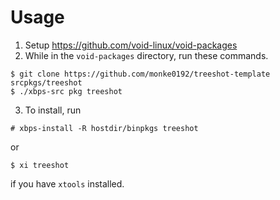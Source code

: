 # Usage
1. Setup https://github.com/void-linux/void-packages
2. While in the `void-packages` directory, run these commands.
```
$ git clone https://github.com/monke0192/treeshot-template srcpkgs/treeshot
$ ./xbps-src pkg treeshot
```
3. To install, run 
```
# xbps-install -R hostdir/binpkgs treeshot
```
or
```
$ xi treeshot
```
if you have `xtools` installed.
